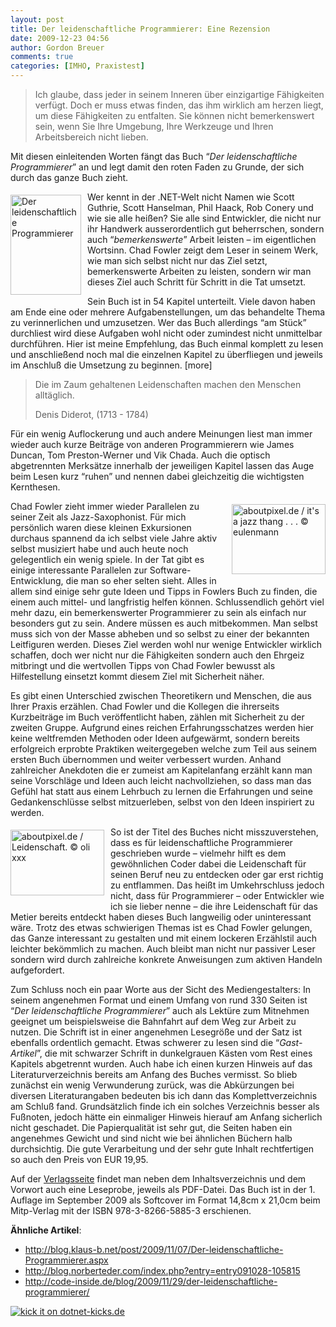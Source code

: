 ```yaml
---
layout: post
title: Der leidenschaftliche Programmierer: Eine Rezension
date: 2009-12-23 04:56
author: Gordon Breuer
comments: true
categories: [IMHO, Praxistest]
---
```

<blockquote>
<p>Ich glaube, dass jeder in seinem Inneren &uuml;ber einzigartige F&auml;higkeiten verf&uuml;gt. Doch er muss etwas finden, das ihm wirklich am herzen liegt, um diese F&auml;higkeiten zu entfalten. Sie k&ouml;nnen nicht bemerkenswert sein, wenn Sie Ihre Umgebung, Ihre Werkzeuge und Ihren Arbeitsbereich nicht lieben.</p>
</blockquote>
<p>Mit diesen einleitenden Worten f&auml;ngt das Buch &ldquo;<em>Der leidenschaftliche Programmierer</em>&rdquo; an und legt damit den roten Faden zu Grunde, der sich durch das ganze Buch zieht.</p>
<p><a href="http://www.amazon.de/gp/product/382665885X?ie=UTF8&amp;tag=anheledirdotnet-21&amp;linkCode=as2&amp;camp=1638&amp;creative=19454&amp;creativeASIN=382665885X" target="_blank"><img style="border-right-width: 0px; margin: 5px 10px 10px 0px; display: inline; border-top-width: 0px; border-bottom-width: 0px; border-left-width: 0px" title="Der leidenschaftliche Programmierer" src="http://old.gordon-breuer.de/wp-content/uploads/2009/12/Der%20leidenschaftliche%20Programmierer.jpg" border="0" alt="Der leidenschaftliche Programmierer" width="113" height="160" align="left" /></a>Wer kennt in der .NET-Welt nicht Namen wie Scott Guthrie, Scott Hanselman, Phil Haack, Rob Conery und wie sie alle hei&szlig;en? Sie alle sind Entwickler, die nicht nur ihr Handwerk ausserordentlich gut beherrschen, sondern auch &ldquo;<em>bemerkenswerte</em>&rdquo; Arbeit leisten &ndash; im eigentlichen Wortsinn. Chad Fowler zeigt dem Leser in seinem Werk, wie man sich selbst nicht nur das Ziel setzt, bemerkenswerte Arbeiten zu leisten, sondern wir man dieses Ziel auch Schritt f&uuml;r Schritt in die Tat umsetzt.</p>
<p>Sein Buch ist in 54 Kapitel unterteilt. Viele davon haben am Ende eine oder mehrere Aufgabenstellungen, um das behandelte Thema zu verinnerlichen und umzusetzen. Wer das Buch allerdings &ldquo;am St&uuml;ck&rdquo; durchliest wird diese Aufgaben wohl nicht oder zumindest nicht unmittelbar durchf&uuml;hren. Hier ist meine Empfehlung, das Buch einmal komplett zu lesen und anschlie&szlig;end noch mal die einzelnen Kapitel zu &uuml;berfliegen und jeweils im Anschlu&szlig; die Umsetzung zu beginnen. [more]</p>
<blockquote>
<p>Die im Zaum gehaltenen Leidenschaften machen den Menschen allt&auml;glich.</p>
<p>Denis Diderot, (1713 - 1784)</p>
</blockquote>
<p>F&uuml;r ein wenig Auflockerung und auch andere Meinungen liest man immer wieder auch kurze Beitr&auml;ge von anderen Programmierern wie James Duncan, Tom Preston-Werner und Vik Chada. Auch die optisch abgetrennten Merks&auml;tze innerhalb der jeweiligen Kapitel lassen das Auge beim Lesen kurz &ldquo;ruhen&rdquo; und nennen dabei gleichzeitig die wichtigsten Kernthesen.</p>
<p><img style="border-right-width: 0px; margin: 5px 0px 10px 10px; display: inline; border-top-width: 0px; border-bottom-width: 0px; border-left-width: 0px" title="aboutpixel.de / it's a jazz thang . . . &copy; eulenmann" src="http://old.gordon-breuer.de/wp-content/uploads/2009/12/aboutpixel.de%20-%20its%20a%20jazz%20thang%20.%20.%20.%20%C2%A9%20eulenmann.jpg" border="0" alt="aboutpixel.de / it's a jazz thang . . . &copy; eulenmann" width="150" height="112" align="right" /> Chad Fowler zieht immer wieder Parallelen zu seiner Zeit als Jazz-Saxophonist. F&uuml;r mich pers&ouml;nlich waren diese kleinen Exkursionen durchaus spannend da ich selbst viele Jahre aktiv selbst musiziert habe und auch heute noch gelegentlich ein wenig spiele. In der Tat gibt es einige interessante Parallelen zur Software-Entwicklung, die man so eher selten sieht. Alles in allem sind einige sehr gute Ideen und Tipps in Fowlers Buch zu finden, die einem auch mittel- und langfristig helfen k&ouml;nnen. Schlussendlich geh&ouml;rt viel mehr dazu, ein bemerkenswerter Programmierer zu sein als einfach nur besonders gut zu sein. Andere m&uuml;ssen es auch mitbekommen. Man selbst muss sich von der Masse abheben und so selbst zu einer der bekannten Leitfiguren werden. Dieses Ziel werden wohl nur wenige Entwickler wirklich schaffen, doch wer nicht nur die F&auml;higkeiten sondern auch den Ehrgeiz mitbringt und die wertvollen Tipps von Chad Fowler bewusst als Hilfestellung einsetzt kommt diesem Ziel mit Sicherheit n&auml;her.</p>
<p>Es gibt einen Unterschied zwischen Theoretikern und Menschen, die aus Ihrer Praxis erz&auml;hlen. Chad Fowler und die Kollegen die ihrerseits Kurzbeitr&auml;ge im Buch ver&ouml;ffentlicht haben, z&auml;hlen mit Sicherheit zu der zweiten Gruppe. Aufgrund eines reichen Erfahrungsschatzes werden hier keine weltfremden Methoden oder Ideen aufgew&auml;rmt, sondern bereits erfolgreich erprobte Praktiken weitergegeben welche zum Teil aus seinem ersten Buch &uuml;bernommen und weiter verbessert wurden. Anhand zahlreicher Anekdoten die er zumeist am Kapitelanfang erz&auml;hlt kann man seine Vorschl&auml;ge und Ideen auch leicht nachvollziehen, so dass man das Gef&uuml;hl hat statt aus einem Lehrbuch zu lernen die Erfahrungen und seine Gedankenschl&uuml;sse selbst mitzuerleben, selbst von den Ideen inspiriert zu werden.</p>
<p><img style="border-right-width: 0px; margin: 5px 10px 10px 0px; display: inline; border-top-width: 0px; border-bottom-width: 0px; border-left-width: 0px" title="aboutpixel.de / Leidenschaft. &copy; oli xxx" src="http://old.gordon-breuer.de/wp-content/uploads/2009/12/aboutpixel.de%20-%20Leidenschaft.%20%C2%A9%20oli%20xxx.jpg" border="0" alt="aboutpixel.de / Leidenschaft. &copy; oli xxx" width="150" height="105" align="left" /> So ist der Titel des Buches nicht misszuverstehen, dass es f&uuml;r leidenschaftliche Programmierer geschrieben wurde &ndash; vielmehr hilft es dem gew&ouml;hnlichen Coder dabei die Leidenschaft f&uuml;r seinen Beruf neu zu entdecken oder gar erst richtig zu entflammen. Das hei&szlig;t im Umkehrschluss jedoch nicht, dass f&uuml;r Programmierer &ndash; oder Entwickler wie ich sie lieber nenne &ndash; die ihre Leidenschaft f&uuml;r das Metier bereits entdeckt haben dieses Buch langweilig oder uninteressant w&auml;re. Trotz des etwas schwierigen Themas ist es Chad Fowler gelungen, das Ganze interessant zu gestalten und mit einem lockeren Erz&auml;hlstil auch leichter bek&ouml;mmlich zu machen. Auch bleibt man nicht nur passiver Leser sondern wird durch zahlreiche konkrete Anweisungen zum aktiven Handeln aufgefordert.</p>
<p>Zum Schluss noch ein paar Worte aus der Sicht des Mediengestalters: In seinem angenehmen Format und einem Umfang von rund 330 Seiten ist &ldquo;<em>Der leidenschaftliche Programmierer</em>&rdquo; auch als Lekt&uuml;re zum Mitnehmen geeignet um beispielsweise die Bahnfahrt auf dem Weg zur Arbeit zu nutzen. Die Schrift ist in einer angenehmen Lesegr&ouml;&szlig;e und der Satz ist ebenfalls ordentlich gemacht. Etwas schwerer zu lesen sind die &ldquo;<em>Gast-Artikel</em>&rdquo;, die mit schwarzer Schrift in dunkelgrauen K&auml;sten vom Rest eines Kapitels abgetrennt wurden. Auch habe ich einen kurzen Hinweis auf das Literaturverzeichnis bereits am Anfang des Buches vermisst. So blieb zun&auml;chst ein wenig Verwunderung zur&uuml;ck, was die Abk&uuml;rzungen bei diversen Literaturangaben bedeuten bis ich dann das Komplettverzeichnis am Schlu&szlig; fand. Grunds&auml;tzlich finde ich ein solches Verzeichnis besser als Fu&szlig;noten, jedoch h&auml;tte ein einmaliger Hinweis hierauf am Anfang sicherlich nicht geschadet. Die Papierqualit&auml;t ist sehr gut, die Seiten haben ein angenehmes Gewicht und sind nicht wie bei &auml;hnlichen B&uuml;chern halb durchsichtig. Die gute Verarbeitung und der sehr gute Inhalt rechtfertigen so auch den Preis von EUR 19,95.</p>
<p>Auf der <a href="http://www.it-fachportal.de/5885" target="_blank">Verlagsseite</a> findet man neben dem Inhaltsverzeichnis und dem Vorwort auch eine Leseprobe, jeweils als PDF-Datei. Das Buch ist in der 1. Auflage im September 2009 als Softcover im Format 14,8cm x 21,0cm beim Mitp-Verlag mit der ISBN 978-3-8266-5885-3 erschienen.</p>
<p><strong>&Auml;hnliche Artikel</strong>:</p>
<ul>
<li><a title="http://blog.klaus-b.net/post/2009/11/07/Der-leidenschaftliche-Programmierer.aspx" href="http://blog.klaus-b.net/post/2009/11/07/Der-leidenschaftliche-Programmierer.aspx">http://blog.klaus-b.net/post/2009/11/07/Der-leidenschaftliche-Programmierer.aspx</a> </li>
<li><a title="http://blog.norberteder.com/index.php?entry=entry091028-105815" href="http://blog.norberteder.com/index.php?entry=entry091028-105815">http://blog.norberteder.com/index.php?entry=entry091028-105815</a> </li>
<li><a title="http://code-inside.de/blog/2009/11/29/der-leidenschaftliche-programmierer/" href="http://code-inside.de/blog/2009/11/29/der-leidenschaftliche-programmierer/">http://code-inside.de/blog/2009/11/29/der-leidenschaftliche-programmierer/</a> </li>
</ul>
<div><a href="http://dotnet-kicks.de/kick/?url=http%3a%2f%2fgordon-breuer.de%2fpost%2f2009%2f12%2f22%2fDer-leidenschaftliche-Programmierer-Eine-Rezension.aspx"><img src="http://dotnet-kicks.de/Services/Images/KickItImageGenerator.ashx?url=http%3a%2f%2fgordon-breuer.de%2fpost%2f2009%2f12%2f22%2fDer-leidenschaftliche-Programmierer-Eine-Rezension.aspx" border="0" alt="kick it on dotnet-kicks.de" /></a></div>
